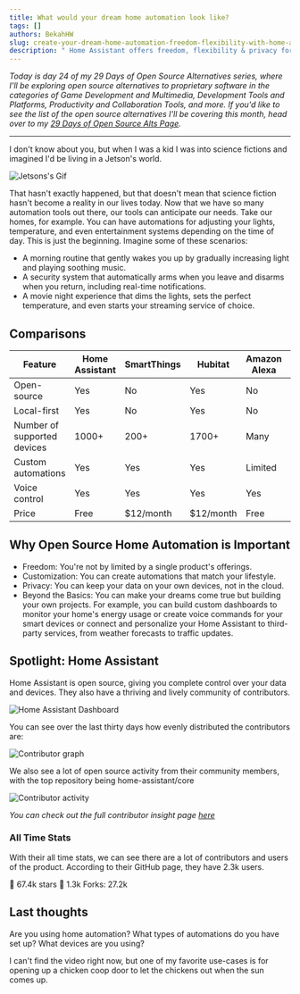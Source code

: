 ```yaml
---
title: What would your dream home automation look like?
tags: []
authors: BekahHW
slug: create-your-dream-home-automation-freedom-flexibility-with-home-assistant
description: " Home Assistant offers freedom, flexibility & privacy for your smart home. Automate anything, integrate everything, & join a vibrant community."
---
```


*Today is day 24 of my 29 Days of Open Source Alternatives series, where I'll be exploring open source alternatives to proprietary software in the categories of Game Development and Multimedia, Development Tools and Platforms, Productivity and Collaboration Tools, and more. If you'd like to see the list of the open source alternatives I'll be covering this month, head over to my [29 Days of Open Source Alts Page](https://oss.fyi/oss-alts).* 

<hr/>

I don't know about you, but when I was a kid I was into science fictions and imagined I'd be living in a Jetson's world.

![Jetsons's Gif](https://media.giphy.com/media/v1.Y2lkPTc5MGI3NjExczIxc213Y2x6MXBzd2p5cTQ5c3YxYTl4d250dG4zejRzYXMxdmRsYiZlcD12MV9pbnRlcm5hbF9naWZfYnlfaWQmY3Q9Zw/20Mr9uJLkWfqWDs6Ul/giphy.gif)

That hasn't exactly happened, but that doesn't mean that science fiction hasn't become a reality in our lives today. Now that we have so many automation tools out there, our tools can anticipate our needs. Take our homes, for example. You can have automations for adjusting your lights, temperature, and even entertainment systems depending on the time of day. This is just the beginning. Imagine some of these scenarios:

- A morning routine that gently wakes you up by gradually increasing light and playing soothing music.
- A security system that automatically arms when you leave and disarms when you return, including real-time notifications.
- A movie night experience that dims the lights, sets the perfect temperature, and even starts your streaming service of choice.

## Comparisons

| Feature                  | Home Assistant | SmartThings | Hubitat | Amazon Alexa | Google Home |
|--------------------------|----------------|-------------|---------|--------------|-------------|
| Open-source              | Yes            | No          | Yes     | No           | No          |
| Local-first              | Yes            | No          | Yes     | No           | No          |
| Number of supported devices | 1000+        | 200+        | 1700+   | Many         | Many        |
| Custom automations       | Yes            | Yes         | Yes     | Limited      | Limited     |
| Voice control            | Yes            | Yes         | Yes     | Yes          | Yes         |
| Price                    | Free           | $12/month   | $12/month | Free        | Free        |


## Why Open Source Home Automation is Important

- Freedom: You're not by limited by a single product's offerings.
- Customization: You can create automations that match your lifestyle. 
- Privacy: You can keep your data on your own devices, not in the cloud. 
- Beyond the Basics: You can make your dreams come true but building your own projects. For example, you can build custom dashboards to monitor your home's energy usage or create voice commands for your smart devices or connect and personalize your Home Assistant to third-party services, from weather forecasts to traffic updates.

## Spotlight: Home Assistant

Home Assistant is open source, giving you complete control over your data and devices. They also have a thriving and lively community of contributors.

![Home Assistant Dashboard](https://dev-to-uploads.s3.amazonaws.com/uploads/articles/3qerc3wpzibjxvadfn88.png)

You can see over the last thirty days how evenly distributed the contributors are:


![Contributor graph](https://dev-to-uploads.s3.amazonaws.com/uploads/articles/qcrzivvtx0q9rj5jgpd9.png)

We also see a lot of open source activity from their community members, with the top repository being home-assistant/core


![Contributor activity](https://dev-to-uploads.s3.amazonaws.com/uploads/articles/a6wteai9mbds7h0p9awy.png)

*You can check out the full contributor insight page [here](https://app.opensauced.pizza/lists/53ddbc37-285f-481b-ad82-9a608e8957f3/activity)*

### All Time Stats

With their all time stats, we can see there are a lot of contributors and users of the product. According to their GitHub page, they have 2.3k users. 

:stars: 67.4k stars
:eyes: 1.3k 
Forks: 27.2k 

## Last thoughts

Are you using home automation? What types of automations do you have set up? What devices are you using?

I can't find the video right now, but one of my favorite use-cases is for opening up a chicken coop door to let the chickens out when the sun comes up. 